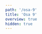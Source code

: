 ```yaml
---
path: '/osa-9'
title: 'Osa 9'
overview: true
hidden: true
---
```


<pages-in-this-section></pages-in-this-section>

<exercises-in-this-section></exercises-in-this-section>
